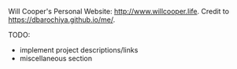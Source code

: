 Will Cooper's Personal Website: http://www.willcooper.life.
Credit to https://dbarochiya.github.io/me/.

TODO:
- implement project descriptions/links
- miscellaneous section
